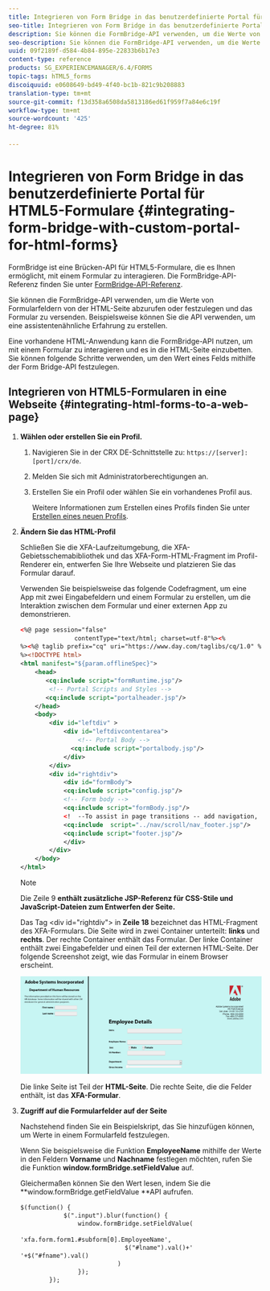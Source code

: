 ```yaml
---
title: Integrieren von Form Bridge in das benutzerdefinierte Portal für HTML5-Formulare
seo-title: Integrieren von Form Bridge in das benutzerdefinierte Portal für HTML5-Formulare
description: Sie können die FormBridge-API verwenden, um die Werte von Formularfeldern von der HTML-Seite abzurufen oder festzulegen und das Formular zu versenden.
seo-description: Sie können die FormBridge-API verwenden, um die Werte von Formularfeldern von der HTML-Seite abzurufen oder festzulegen und das Formular zu versenden.
uuid: 09f2189f-d584-4b84-895e-22833b6b17e3
content-type: reference
products: SG_EXPERIENCEMANAGER/6.4/FORMS
topic-tags: hTML5_forms
discoiquuid: e0608649-bd49-4f40-bc1b-821c9b208883
translation-type: tm+mt
source-git-commit: f13d358a6508da5813186ed61f959f7a84e6c19f
workflow-type: tm+mt
source-wordcount: '425'
ht-degree: 81%

---
```



# Integrieren von Form Bridge in das benutzerdefinierte Portal für HTML5-Formulare {#integrating-form-bridge-with-custom-portal-for-html-forms}

FormBridge ist eine Brücken-API für HTML5-Formulare, die es Ihnen ermöglicht, mit einem Formular zu interagieren. Die FormBridge-API-Referenz finden Sie unter [FormBridge-API-Referenz](/help/forms/using/form-bridge-apis.md).

Sie können die FormBridge-API verwenden, um die Werte von Formularfeldern von der HTML-Seite abzurufen oder festzulegen und das Formular zu versenden. Beispielsweise können Sie die API verwenden, um eine assistentenähnliche Erfahrung zu erstellen.

Eine vorhandene HTML-Anwendung kann die FormBridge-API nutzen, um mit einem Formular zu interagieren und es in die HTML-Seite einzubetten. Sie können folgende Schritte verwenden, um den Wert eines Felds mithilfe der Form Bridge-API festzulegen.

## Integrieren von HTML5-Formularen in eine Webseite  {#integrating-html-forms-to-a-web-page}

1. **Wählen oder erstellen Sie ein Profil.**

   1. Navigieren Sie in der CRX DE-Schnittstelle zu: `https://[server]:[port]/crx/de`.
   1. Melden Sie sich mit Administratorberechtigungen an.
   1. Erstellen Sie ein Profil oder wählen Sie ein vorhandenes Profil aus.

      Weitere Informationen zum Erstellen eines Profils finden Sie unter [Erstellen eines neuen Profils](/help/forms/using/custom-profile.md).

1. **Ändern Sie das HTML-Profil**

   Schließen Sie die XFA-Laufzeitumgebung, die XFA-Gebietsschemabibliothek und das XFA-Form-HTML-Fragment im Profil-Renderer ein, entwerfen Sie Ihre Webseite und platzieren Sie das Formular darauf.

   Verwenden Sie beispielsweise das folgende Codefragment, um eine App mit zwei Eingabefeldern und einem Formular zu erstellen, um die Interaktion zwischen dem Formular und einer externen App zu demonstrieren.

   ```xml
   <%@ page session="false"
                  contentType="text/html; charset=utf-8"%><%
   %><%@ taglib prefix="cq" uri="https://www.day.com/taglibs/cq/1.0" %><%
   %><!DOCTYPE html>
   <html manifest="${param.offlineSpec}">
       <head>
          <cq:include script="formRuntime.jsp"/>
           <!-- Portal Scripts and Styles -->
          <cq:include script="portalheader.jsp"/> 
       </head>
       <body>
           <div id="leftdiv" >
               <div id="leftdivcontentarea">   
                   <!-- Portal Body -->
                 <cq:include script="portalbody.jsp"/>  
               </div>
           </div>
           <div id="rightdiv">
               <div id="formBody">
               <cq:include script="config.jsp"/>
               <!-- Form body -->
               <cq:include script="formBody.jsp"/>
               <!  --To assist in page transitions -- add navigation, based on scrolling -->
               <cq:include  script="../nav/scroll/nav_footer.jsp"/>
               <cq:include script="footer.jsp"/>
               </div>    
           </div>
       </body>
   </html>
   ```

   >[!NOTE]
   >
   >Die Zeile 9 **enthält zusätzliche JSP-Referenz für CSS-Stile und JavaScript-Dateien zum Entwerfen der Seite.**
   >
   >Das Tag &lt;div id=&quot;rightdiv&quot;> in **Zeile 18** bezeichnet das HTML-Fragment des XFA-Formulars.
   Die Seite wird in zwei Container unterteilt: **links** und **rechts**. Der rechte Container enthält das Formular. Der linke Container enthält zwei Eingabefelder und einen Teil der externen HTML-Seite.
   Der folgende Screenshot zeigt, wie das Formular in einem Browser erscheint.

   ![Portal](assets/portal.jpg)

   Die linke Seite ist Teil der **HTML-Seite**. Die rechte Seite, die die Felder enthält, ist das **XFA-Formular**.

1. **Zugriff auf die Formularfelder auf der Seite**

   Nachstehend finden Sie ein Beispielskript, das Sie hinzufügen können, um Werte in einem Formularfeld festzulegen.

   Wenn Sie beispielsweise die Funktion **EmployeeName** mithilfe der Werte in den Feldern **Vorname** und **Nachname** festlegen möchten, rufen Sie die Funktion **window.formBridge.setFieldValue** auf.

   Gleichermaßen können Sie den Wert lesen, indem Sie die **window.formBridge.getFieldValue **API aufrufen.

   ```
   $(function() {
               $(".input").blur(function() {
                   window.formBridge.setFieldValue(
                               'xfa.form.form1.#subform[0].EmployeeName',
                                $("#lname").val()+' '+$("#fname").val()
                              )
                   });
           });
   ```


